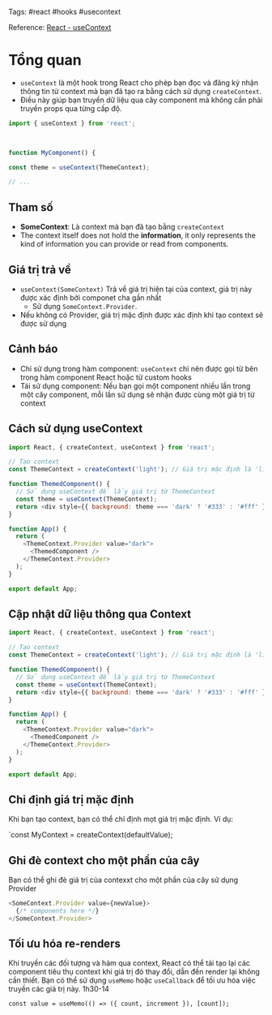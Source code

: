 Tags: #react #hooks #usecontext 

Reference: [React - useContext](https://react.dev/reference/react/useContext)

# Tổng quan
 - `useContext` là một hook trong React cho phép bạn đọc và đăng ký nhận thông tin từ context mà bạn đã tạo ra bằng cách sử dụng `createContext`. 
 - Điều này giúp bạn truyền dữ liệu qua cây component mà không cần phải truyền props qua từng cấp độ.

```js
import { useContext } from 'react';  

  

function MyComponent() {  

const theme = useContext(ThemeContext);  

// ...
```

## Tham số
- **SomeContext**: Là context mà bạn đã tạo bằng `createContext`
- The context itself does not hold the **information**, it only represents the kind of information you can provide or read from components.

## Giá trị trả về

- `useContext(SomeContext)` Trả về giá trị hiện tại của context, giá trị này được xác định bởi componet cha gần nhất
	- Sử dụng `SomeContext.Provider`.
- Nếu không có Provider, giá trị mặc định được xác định khi tạo context sẽ được sử dụng

## Cảnh báo
- Chỉ sử dụng trong hàm component: `useContext` chỉ nên được gọi từ bên trong hàm component React hoặc từ custom hooks
- Tái sử dụng component: Nếu bạn gọi một component nhiều lần trong một cây component, mỗi lần sử dụng sẽ nhận được cùng một giá trị từ context

## Cách sử dụng useContext

```js 
import React, { createContext, useContext } from 'react';

// Tạo context
const ThemeContext = createContext('light'); // Giá trị mặc định là 'light'

function ThemedComponent() {
  // Sử dụng useContext để lấy giá trị từ ThemeContext
  const theme = useContext(ThemeContext);
  return <div style={{ background: theme === 'dark' ? '#333' : '#fff' }}>Hello, Theme!</div>;
}

function App() {
  return (
    <ThemeContext.Provider value="dark">
      <ThemedComponent />
    </ThemeContext.Provider>
  );
}

export default App;

```


## Cập nhật dữ liệu thông qua Context

```js
import React, { createContext, useContext } from 'react';

// Tạo context
const ThemeContext = createContext('light'); // Giá trị mặc định là 'light'

function ThemedComponent() {
  // Sử dụng useContext để lấy giá trị từ ThemeContext
  const theme = useContext(ThemeContext);
  return <div style={{ background: theme === 'dark' ? '#333' : '#fff' }}>Hello, Theme!</div>;
}

function App() {
  return (
    <ThemeContext.Provider value="dark">
      <ThemedComponent />
    </ThemeContext.Provider>
  );
}

export default App;

```

## Chỉ định giá trị mặc định

Khi bạn tạo context, bạn có thể chỉ định mọt giá trị mặc định. Ví dụ:

`const MyContext = createContext(defaultValue);

## Ghi đè context cho một phần của cây
Bạn có thể ghi đè giá trị của contexxt cho một phần của cây sử dụng Provider

```js
<SomeContext.Provider value={newValue}>
  {/* components here */}
</SomeContext.Provider>
```

## Tối ưu hóa re-renders

Khi truyền các đối tượng và hàm qua context, React có thể tái tạo lại các component tiêu thụ context khi giá trị đó thay đổi, dẫn đến render lại không cần thiết. Bạn có thể sử dụng `useMemo` hoặc `useCallback` để tối ưu hóa việc truyền các giá trị này. 1h30-14

`const value = useMemo(() => ({ count, increment }), [count]);`
